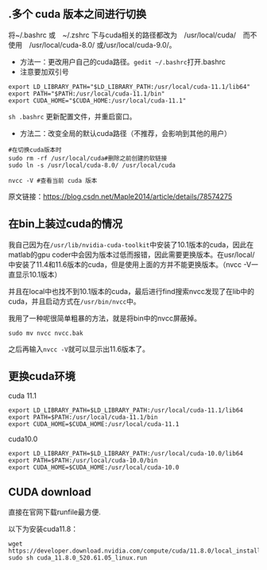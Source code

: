 ## .多个 cuda 版本之间进行切换

将~/.bashrc 或　~/.zshrc 下与cuda相关的路径都改为　/usr/local/cuda/　而不使用　/usr/local/cuda-8.0/ 或/usr/local/cuda-9.0/。

- 方法一：更改用户自己的cuda路径。`gedit ~/.bashrc`打开.bashrc
- 注意要加双引号

```
export LD_LIBRARY_PATH="$LD_LIBRARY_PATH:/usr/local/cuda-11.1/lib64"
export PATH="$PATH:/usr/local/cuda-11.1/bin"
export CUDA_HOME="$CUDA_HOME:/usr/local/cuda-11.1"
```

`sh .bashrc` 更新配置文件，并重启窗口。

- 方法二：改变全局的默认cuda路径（不推荐，会影响到其他的用户）

```
#在切换cuda版本时
sudo rm -rf /usr/local/cuda#删除之前创建的软链接
sudo ln -s /usr/local/cuda-8.0/ /usr/local/cuda

nvcc -V #查看当前 cuda 版本
```


原文链接：https://blog.csdn.net/Maple2014/article/details/78574275



## 在bin上装过cuda的情况

我自己因为在`/usr/lib/nvidia-cuda-toolkit`中安装了10.1版本的cuda，因此在matlab的gpu coder中会因为版本过低而报错，因此需要更换版本。在usr/local/中安装了11.4和11.6版本的cuda，但是使用上面的方并不能更换版本。（nvcc -V一直显示10.1版本）



并且在local中也找不到10.1版本的cuda，最后进行find搜索nvcc发现了在lib中的cuda，并且启动方式在`/usr/bin/nvcc`中。



我用了一种呢很简单粗暴的方法，就是将bin中的nvcc屏蔽掉。

```
sudo mv nvcc nvcc.bak
```

之后再输入`nvcc -V`就可以显示出11.6版本了。







## 更换cuda环境



cuda 11.1

```
export LD_LIBRARY_PATH=$LD_LIBRARY_PATH:/usr/local/cuda-11.1/lib64
export PATH=$PATH:/usr/local/cuda-11.1/bin
export CUDA_HOME=$CUDA_HOME:/usr/local/cuda-11.1
```



cuda10.0



```
export LD_LIBRARY_PATH=$LD_LIBRARY_PATH:/usr/local/cuda-10.0/lib64
export PATH=$PATH:/usr/local/cuda-10.0/bin
export CUDA_HOME=$CUDA_HOME:/usr/local/cuda-10.0
```





## CUDA download

直接在官网下载runfile最方便.

以下为安装cuda11.8：

```
wget https://developer.download.nvidia.com/compute/cuda/11.8.0/local_installers/cuda_11.8.0_520.61.05_linux.run
sudo sh cuda_11.8.0_520.61.05_linux.run
```

